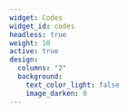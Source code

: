 ```yaml
---
widget: Codes
widget_id: codes
headless: true
weight: 10
active: true
design:
  columns: "2"
  background:
    text_color_light: false
    image_darken: 0
---
```

